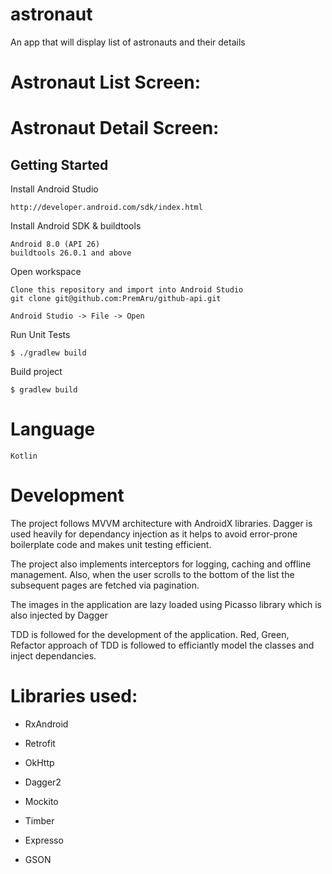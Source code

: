 # astronaut
An app that will display list of astronauts and their details

# Astronaut List Screen:




# Astronaut Detail Screen:



## Getting Started

Install Android Studio

	http://developer.android.com/sdk/index.html

Install Android SDK & buildtools

	Android 8.0 (API 26)
	buildtools 26.0.1 and above

Open workspace

	Clone this repository and import into Android Studio
	git clone git@github.com:PremAru/github-api.git
	
	Android Studio -> File -> Open

Run Unit Tests

	$ ./gradlew build

Build project

	$ gradlew build
# Language
	Kotlin
	
# Development
The project follows MVVM architecture with AndroidX libraries. Dagger is used heavily for dependancy injection as it helps to avoid error-prone boilerplate code and makes unit testing efficient. 
	
The project also implements interceptors for logging, caching and offline management. Also, when the user scrolls to the bottom of the list the subsequent pages are fetched via pagination. 
	
The images in the application are lazy loaded using Picasso library which is also injected by Dagger

TDD is followed for the development of the application. Red, Green, Refactor approach of TDD is followed to efficiantly model the classes and inject dependancies.
    
# Libraries used:

*	RxAndroid

*	Retrofit

*	OkHttp

*	Dagger2

*	Mockito

*	Timber

*	Expresso

*	GSON
